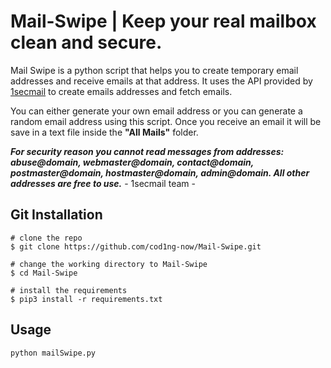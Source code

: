 # Mail-Swipe | Keep your real mailbox clean and secure. 

Mail Swipe is a python script that helps you to create temporary email addresses and receive emails at that address. It uses the API provided by [1secmail](https://www.1secmail.com/api/) to create emails addresses and fetch emails.

You can either generate your own email address or you can generate a random email address using this script. Once you receive an email it will be save in a text file inside the **"All Mails"** folder.

***For security reason you cannot read messages from addresses: abuse@domain, webmaster@domain, contact@domain, postmaster@domain, hostmaster@domain, admin@domain. All other addresses are free to use.*** - 1secmail team -


## Git Installation
```
# clone the repo
$ git clone https://github.com/cod1ng-now/Mail-Swipe.git

# change the working directory to Mail-Swipe
$ cd Mail-Swipe

# install the requirements
$ pip3 install -r requirements.txt
```

## Usage

```
python mailSwipe.py
```
